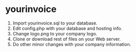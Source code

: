 # yourinvoice

1. Import yourinvoice.sql to your database.
2. Edit config.php with your database and hosting info.
3. Change logo.png to your company logo.
4. Clone or download rest of files on your Web server.
5. Do other minor changes with your company information.
